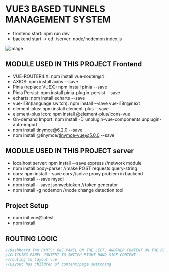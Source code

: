 # VUE3 BASED TUNNELS MANAGEMENT SYSTEM

- frontend start: npm run dev
- backend start -> cd ./server: node/nodemon index.js

![image](https://res.cloudinary.com/practicaldev/image/fetch/s--vbEQHpsU--/c_imagga_scale,f_auto,fl_progressive,h_420,q_auto,w_1000/https://dev-to-uploads.s3.amazonaws.com/i/vg0v5vm9a0c1ix6mdp9s.png)

## MODULE USED IN THIS PROJECT Frontend

- VUE-ROUTER4.X: npm install vue-router@4
- AXIOS: npm install axios --save
- Pinia (replace VUEX): npm install pinia --save
- Pinia Persist: npm install pinia-plugin-persist --save
- echarts: npm install echarts --save
- vue-i18n(language switch): npm install --save vue-i18n@next
- element-plus: npm install element-plus --save
- element-plus icon: npm install @element-plus/icons-vue
- On-demand Import: npm install -D unplugin-vue-components unplugin-auto-import
- npm install tinymce@6.2.0 --save
- npm install @tinymce/tinymce-vue@5.0.0 --save

## MODULE USED IN THIS PROJECT server

- localhost server: npm install --save express //network module
- npm install body-parser //make POST requests query-string
- cors: npm install --save cors //solve proxy problem in backend
- npm install --save mysql
- npm install --save jsonwebtoken //token generator
- npm install -g nodemon //node change detection tool

## Project Setup

- npm init vue@latest
- npm install

## ROUTING LOGIC

``` JavaScript
//Dashboard TWO PARTS: ONE PANEL ON THE LEFT, ANOTHER CONTENT ON THE RIGHT
//CLICKING PANEL CONTENT TO SWITCH RIGHT HAND SIDE CONTENT 
//routing to Layout.vue
//Layout has children of content/page switching
```
